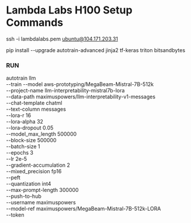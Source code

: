 # Lambda Labs H100 Setup Commands

ssh -i lambdalabs.pem ubuntu@104.171.203.31



pip install --upgrade autotrain-advanced jinja2 tf-keras triton bitsandbytes


### RUN
autotrain llm \
  --train --model aws-prototyping/MegaBeam-Mistral-7B-512k \
  --project-name llm-interpretability-mistral7b-lora \
  --data-path maximuspowers/llm-interpretability-v1-messages \
  --chat-template chatml \
  --text-column messages \
  --lora-r 16 \
  --lora-alpha 32 \
  --lora-dropout 0.05 \
  --model_max_length 500000 \
  --block-size 500000 \
  --batch-size 1 \
  --epochs 3 \
  --lr 2e-5 \
  --gradient-accumulation 2 \
  --mixed_precision fp16 \
  --peft \
  --quantization int4 \
  --max-prompt-length 300000 \
  --push-to-hub \
  --username maximuspowers \
  --model-ref maximuspowers/MegaBeam-Mistral-7B-512k-LORA \
  --token 

